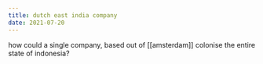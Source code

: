 ```yaml
---
title: dutch east india company
date: 2021-07-20 
---
```


how could a single company, based out of [[amsterdam]] colonise the entire state of indonesia? 